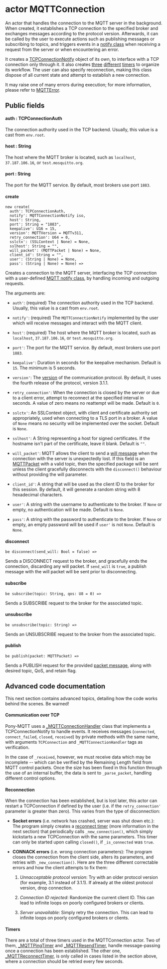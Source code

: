 # actor MQTTConnection

An actor that handles the connection to the MQTT server in the background.
When created, it establishes a TCP connection to the specified broker and
exchanges messages according to the protocol version. Afterwards, it can be
called by the user to execute actions such as publishing messages or
subscribing to topics, and triggers events in a
[notify class](//classes/interface-mqttconnectionnotify.md)
when receiving a request from the server or when encountering an error.

It creates a [TCPConnectionNotify](//classes/class-mqttconnectionhandler.md)
object of its own, to interface with a TCP connection only through it. It also
creates
[three](//classes/class-mqttpingtimer.md)
[different](//classes/class-mqttresendtimer.md)
[timers](/classes/class-mqttreconnecttimer.md) to organize its workflow. The
user can also specify reconnection, making this class dispose of all current
state and attempt to establish a new connection.

It may raise one of many errors during execution; for more information,
please refer to
[MQTTError](//classes/type-mqtterror.md).

## Public fields

#### auth : TCPConnectionAuth

The connection authority used in the TCP backend. Usually, this value is a
cast from `env.root`.

#### host : String

The host where the MQTT broker is located, such as `localhost`,
`37.187.106.16`, or `test.mosquitto.org`.

#### port : String

The port for the MQTT service. By default, most brokers use port `1883`.

#### create

```pony
new create(
  auth': TCPConnectionAuth,
  notify': MQTTConnectionNotify iso,
  host': String,
  port': String = "1883",
  keepalive': U16 = 15,
  version': MQTTVersion = MQTTv311,
  retry_connection': U64 = 0,
  sslctx': (SSLContext | None) = None,
  sslhost': String = "",
  will_packet': (MQTTPacket | None) = None,
  client_id': String = "",
  user': (String | None) = None,
  pass': (String | None) = None) =>
```

Creates a connection to the MQTT server, interfacing the TCP connection with a
user-defined
[MQTT notify class](//classes/interface-mqttconnectionnotify.md),
by handling incoming and outgoing requests.

The arguments are:

* `auth'`: \(required\) The connection authority used in the TCP backend.
Usually, this value is a cast from `env.root`.

* `notify'`: \(required\) The `MQTTConnectionNotify` implemented by the user
which will receive messages and interact with the MQTT client.

* `host'`: \(required\) The host where the MQTT broker is located, such as
`localhost`, `37.187.106.16`, or `test.mosquitto.org`.

* `port'`: The port for the MQTT service. By default, most brokers use
port `1883`.

* `keepalive'`: Duration in seconds for the keepalive mechanism.
Default is `15`. The minimum is 5 seconds.

* `version'`: The [version](//classes/type-mqttversion.md) of the communication
protocol. By default, it uses the fourth release of the protocol, version 3.1.1.

* `retry_connection'`: When the connection is closed by the server or due to a
client error, attempt to reconnect at the specified interval in seconds.
A value of zero means no reattempt will be made. Default is `0`.

* `sslctx'`: An SSLContext object, with client and certificate authority set
appropriately, used when connecting to a TLS port in a broker. A value of
`None` means no security will be implemented over the socket.
Default is `None`.

* `sslhost'`: A String representing a host for signed certificates. If the
hostname isn't part of the certificate, leave it blank. Default is `""`.

* `will_packet'`: MQTT allows the client to send a
[will message](http://docs.oasis-open.org/mqtt/mqtt/v3.1.1/os/mqtt-v3.1.1-os.html#_Will_Flag)
when the connection with the server is unexpectedly lost. If this field is an
[MQTTPacket](//classes/class-mqttpacket.md)
with a valid topic, then the specified package will be sent unless the
client gracefully disconnects with the `disconnect()` behaviour without
providing the will parameter.

* `client_id'`: A string that will be used as the client ID to the broker
for this session. By default, it will generate a random string with
8 hexadecimal characters.

* `user'`: A string with the username to authenticate to the broker.
If `None` or empty, no authentication will be made. Default is `None`.

* `pass'`: A string with the password to authenticate to the broker.
If `None` or empty, an empty password will be used if `user'` is not `None`.
Default is `None`.

#### disconnect

```pony
be disconnect(send_will: Bool = false) =>
```

Sends a DISCONNECT request to the broker, and gracefully ends the connection,
discarding any will packet. If `send_will` is `true`, a publish message with
the will packet will be sent prior to disconnecting.

#### subscribe

```pony
be subscribe(topic: String, qos: U8 = 0) =>
```

Sends a SUBSCRIBE request to the broker for the associated topic.

#### unsubscribe

```pony
be unsubscribe(topic: String) =>
```

Sends an UNSUBSCRIBE request to the broker from the associated topic.

#### publish

```pony
be publish(packet: MQTTPacket) =>
```

Sends a PUBLISH request for the provided
[packet message](//classes/class-mqttpacket.md),
along with desired topic, QoS, and retain flag.

## Advanced code documentation

This next section contains advanced topics, detailing how the code works
behind the scenes. Be warned!

#### Communication over TCP

Pony-MQTT uses a
[\_MQTTConnectionHandler](//classes/class-mqttconnectionhandler.md)
class that implements a TCPConnectionNotify to handle events. It receives
messages \(`connected`, `connect_failed`, `closed`, `received`\) by private
methods with the same name, with arguments `TCPConnection` and
`_MQTTConnectionHandler` tags as verification.

In the case of `_received`, however, we must receive data which may be
incomplete -- which can be verified by the Remaining Length field from MQTT
control packets. Once the size has been fixed in this function through the use
of an internal buffer, the data is sent to `_parse_packet`, handling different
control options.

#### Reconnection

When the connection has been established, but is lost later, this actor can
restart a TCPConnection if defined by the user \(i.e. if the
`retry_connection'` parameter is greater than zero\). This varies from the
type of disconnection:

* **Socket errors** \(i.e. network has crashed, server was shut down etc.\):
The program simply creates a
[reconnect timer](/classes/class-mqttreconnecttimer.md)
\(more information in the next section\) that periodically calls
`_new_connection()`, which simply kickstarts a new TCPConnection with the same
parameters. This timer can only be started upon calling `closed()`, if
`_is_connected` was `true`.

* **CONNACK errors** \(i.e. wrong connection parameters\): The program closes
the connection from the client side, alters its parameters, and retries with
`_new_connection()`. Here are the three different correctable errors and how
the client attempts to fix them:

  1. _Unnacceptable protocol version_: Try with an older protocol version
  \(for example, 3.1 instead of 3.1.1\). If already at the oldest protocol
  version, drop connection.

  2. _Connection ID rejected_: Randomize the current client ID. This can lead
  to infinite loops on poorly configured brokers or clients.

  3. _Server unavailable_: Simply retry the connection. This can lead to
  infinite loops on poorly configured brokers or clients.

#### Timers

There are a total of three timers used in the MQTTConnection actor. Two of them,
[\_MQTTPingTimer](//classes/class-mqttpingtimer.md)
and
[\_MQTTResendTimer](//classes/class-mqttresendtimer.md),
handle message-passing once a connection has been established. The other one,
[\_MQTTReconnectTimer](/classes/class-mqttreconnecttimer.md),
is only called in cases listed in the section above, where a connection
should be retried every few seconds.
